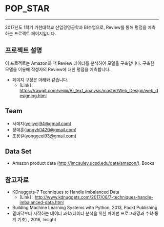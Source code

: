 

# POP_STAR 
<hr size="10px"></hr>

2017년도 1학기 가천대학교 산업경영공학과 BI수업으로, Review를 통해 평점을 예측하는 프로젝트 페이지입니다.


## 프로젝트 설명

이 프로젝트는 Amazon의 책 Review 데이터를 분석하여 모델을 구축합니다.
구축한 모델을 이용해 작성자의 Review에 대한 평점을 예측합니다.  

   - 페이지 구성은 아래와 같습니다. 
       - [Link] : <https://rawgit.com/yejiiii/BI_text_analysis/master/Web_Design/web_designing.html> 



## Team

   - 서예지(yejiyeji94@gmail.com)
   - 장예훈(jangyh0420@gmail.com)
   - 조용걸(yonggeol93@gmail.com)



## Data Set

   - Amazon product data (http://jmcauley.ucsd.edu/data/amazon/), Books


## 참고자료

   - KDnuggets-7 Techniques to Handle Imbalanced Data
       - [Link] : <http://www.kdnuggets.com/2017/06/7-techniques-handle-imbalanced-data.html>
   - Building Machine Learning Systems with Python, 2013, Packt Publishing
   - 밑바닥부터 시작하는 데이터 과학(데이터 분석을 위한 파이썬 프로그래밍과 수학·통계 기초) , 2016, Insight
